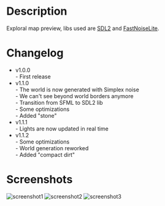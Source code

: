 # Description
Exploral map preview, libs used are [SDL2](https://github.com/libsdl-org/SDL) and [FastNoiseLite](https://github.com/Auburn/FastNoiseLite).
# Changelog
- v1.0.0<br>
\- First release
- v1.1.0<br>
\- The world is now generated with Simplex noise<br>
\- We can't see beyond world borders anymore<br>
\- Transition from SFML to SDL2 lib<br>
\- Some optimizations<br>
\- Added "stone"
- v1.1.1<br>
\- Lights are now updated in real time
- v1.1.2<br>
\- Some optimizations<br>
\- World generation reworked<br>
\- Added "compact dirt"
# Screenshots
![screenshot1](https://user-images.githubusercontent.com/94078957/197043820-246281be-082a-4d6c-a810-435459904510.png)
![screenshot2](https://user-images.githubusercontent.com/94078957/197043832-3b5e5c18-7dec-47e0-9cb7-a07c4510756f.png)
![screenshot3](https://user-images.githubusercontent.com/94078957/197043892-5058e9d4-f972-458f-9133-437eba6de64e.png)

